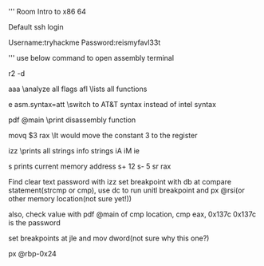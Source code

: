 '''
Room Intro to x86 64

Default ssh login

Username:tryhackme Password:reismyfavl33t

'''
use below command to open assembly terminal

r2 -d <filename>

aaa \\analyze all flags afl \\lists all functions

e asm.syntax=att \\switch to AT&T syntax instead of intel syntax

pdf @main \\print disassembly function 

movq $3 rax \\It would move the constant 3 to the register

izz \\prints all strings info strings iA iM ie

s prints current memory address s+ 12 s- 5  sr rax


Find clear text password with izz
set breakpoint with db at compare statement(strcmp or cmp), use dc to run unitl breakpoint and px @rsi(or other memory location(not sure yet!))

also, check value with pdf @main of cmp location,  cmp eax, 0x137c  0x137c is the password

set breakpoints at jle and mov dword(not sure why this one?)

px @rbp-0x24